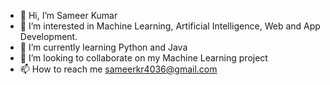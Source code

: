 - 👋 Hi, I’m Sameer Kumar 
- 👀 I’m interested in Machine Learning, Artificial Intelligence, Web and App Development. 
- 🌱 I’m currently learning Python and Java
- 💞️ I’m looking to collaborate on my Machine Learning project 
- 📫 How to reach me sameerkr4036@gmail.com

